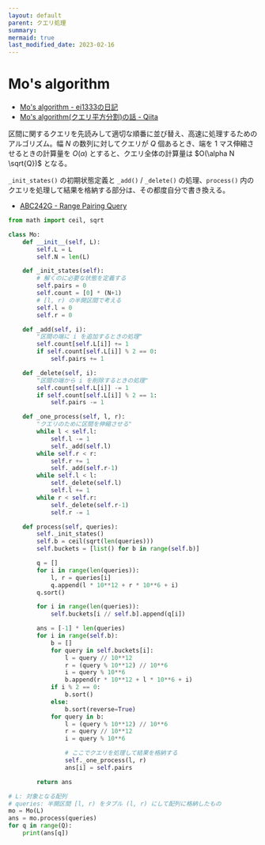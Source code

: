 ```yaml
---
layout: default
parent: クエリ処理
summary: 
mermaid: true
last_modified_date: 2023-02-16
---
```


# Mo's algorithm

- [Mo's algorithm - ei1333の日記](https://ei1333.hateblo.jp/entry/2017/09/11/211011)
- [Mo's algorithm(クエリ平方分割)の話 - Qiita](https://qiita.com/ageprocpp/items/34121c58e571ea8c4023)

区間に関するクエリを先読みして適切な順番に並び替え、高速に処理するためのアルゴリズム。幅 $N$ の数列に対してクエリが $Q$ 個あるとき、端を 1 マス伸縮させるときの計算量を $O(\alpha)$ とすると、クエリ全体の計算量は $O(\alpha N \sqrt{Q})$ となる。

`_init_states()` の初期状態定義と `_add()` / `_delete()` の処理、`process()` 内のクエリを処理して結果を格納する部分は、その都度自分で書き換える。

- [ABC242G - Range Pairing Query](https://atcoder.jp/contests/abc242/tasks/abc242_g)

```python
from math import ceil, sqrt

class Mo:
    def __init__(self, L):
        self.L = L
        self.N = len(L)

    def _init_states(self):
        # 解くのに必要な状態を定義する
        self.pairs = 0
        self.count = [0] * (N+1)
        # [l, r) の半開区間で考える
        self.l = 0
        self.r = 0

    def _add(self, i):
        "区間の端に i を追加するときの処理"
        self.count[self.L[i]] += 1
        if self.count[self.L[i]] % 2 == 0:
            self.pairs += 1

    def _delete(self, i):
        "区間の端から i を削除するときの処理"
        self.count[self.L[i]] -= 1
        if self.count[self.L[i]] % 2 == 1:
            self.pairs -= 1

    def _one_process(self, l, r):
        "クエリのために区間を伸縮させる"
        while l < self.l:
            self.l -= 1
            self._add(self.l)
        while self.r < r:
            self.r += 1
            self._add(self.r-1)
        while self.l < l:
            self._delete(self.l)
            self.l += 1
        while r < self.r:
            self._delete(self.r-1)
            self.r -= 1

    def process(self, queries):
        self._init_states()
        self.b = ceil(sqrt(len(queries)))
        self.buckets = [list() for b in range(self.b)]

        q = []
        for i in range(len(queries)):
            l, r = queries[i]
            q.append(l * 10**12 + r * 10**6 + i)
        q.sort()

        for i in range(len(queries)):
            self.buckets[i // self.b].append(q[i])

        ans = [-1] * len(queries)
        for i in range(self.b):
            b = []
            for query in self.buckets[i]:
                l = query // 10**12
                r = (query % 10**12) // 10**6
                i = query % 10**6
                b.append(r * 10**12 + l * 10**6 + i)
            if i % 2 == 0:
                b.sort()
            else:
                b.sort(reverse=True)
            for query in b:
                l = (query % 10**12) // 10**6
                r = query // 10**12
                i = query % 10**6

                # ここでクエリを処理して結果を格納する
                self._one_process(l, r)
                ans[i] = self.pairs

        return ans
```

```python
# L: 対象となる配列
# queries: 半開区間 [l, r) をタプル (l, r) にして配列に格納したもの
mo = Mo(L)
ans = mo.process(queries)
for q in range(Q):
    print(ans[q])
```